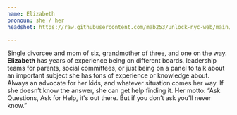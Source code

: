 ```yaml
---
name: Elizabeth
pronoun: she / her
headshot: https://raw.githubusercontent.com/mab253/unlock-nyc-web/main/uploads/elizabeth_croppedpng.png

---
```

Single divorcee and mom of six, grandmother of three, and one on the way. **Elizabeth** has years of experience being on different boards, leadership teams for parents, social committees, or just being on a panel to talk about an important subject she has tons of experience or knowledge about. Always an advocate for her kids, and whatever situation comes her way. If she doesn’t know the answer, she can get help finding it. Her motto: “Ask Questions, Ask for Help, it's out there. But if you don’t ask you’ll never know.”